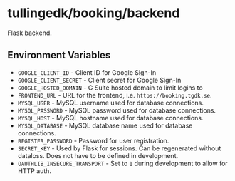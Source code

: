# tullingedk/booking/backend

Flask backend.

## Environment Variables

* `GOOGLE_CLIENT_ID` - Client ID for Google Sign-In
* `GOOGLE_CLIENT_SECRET` - Client secret for Google Sign-In
* `GOOGLE_HOSTED_DOMAIN` - G Suite hosted domain to limit logins to
* `FRONTEND_URL` - URL for the frontend, i.e. `https://booking.tgdk.se`.
* `MYSQL_USER` - MySQL username used for database connections.
* `MYSQL_PASSWORD` - MySQL password used for database connections.
* `MYSQL_HOST` - MySQL hostname used for database connections.
* `MYSQL_DATABASE` - MySQL database name used for database connections.
* `REGISTER_PASSWORD` - Password for user registration.
* `SECRET_KEY` - Used by Flask for sessions. Can be regenerated without dataloss. Does not have to be defined in development.
* `OAUTHLIB_INSECURE_TRANSPORT` - Set to `1` during development to allow for HTTP auth.
